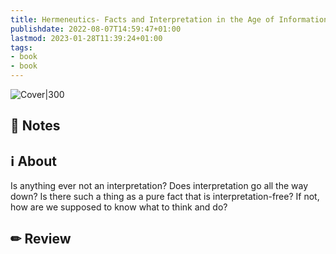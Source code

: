```yaml
---
title: Hermeneutics- Facts and Interpretation in the Age of Information (Book)
publishdate: 2022-08-07T14:59:47+01:00
lastmod: 2023-01-28T11:39:24+01:00
tags: 
- book
- book
---
```








![Cover|300](https://i.gr-assets.com/images/S/compressed.photo.goodreads.com/books/1521294447l/39305829._SY475_.jpg)



## 📝 Notes







## ℹ️ About



Is anything ever not an interpretation? Does interpretation go all the way down? Is there such a thing as a pure fact that is interpretation-free? If not, how are we supposed to know what to think and do?



## ✏ Review







